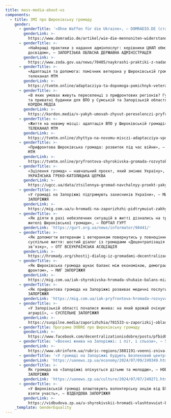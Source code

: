 ```yaml
---
title: mass-media-about-us
components:
  - title: ЗМІ про Широківську громаду
    gender:
      - genderTitle: '«Ohne Waffen für die Ukraine», — DOMRADIO.DE (стаття німецькою)'
        genderLink: >-
          https://www.domradio.de/artikel/wie-die-mennoniten-widerstand-und-pazifismus-vereinen
      - genderTitle: >-
          «Найкращі практики з надання адмінпослуг: керівники ЦНАП обмінялись
          досвідом», — ЗАПОРІЗЬКА ОБЛАСНА ДЕРЖАВНА АДМІНІСТРАЦІЯ
        genderLink: >-
          https://www.zoda.gov.ua/news/70405/naykrashi-praktiki-z-nadannya-adminposlug-kerivniki-tsnap-obminyalis-dosvidom.html
      - genderTitle: >-
          «Адаптація та допомога: помічник ветерана у Широківській громаді», —
          телеканал МТМ
        genderLink: >-
          https://tvmtm.online/adaptacziya-ta-dopomoga-pomichnyk-veterana-u-shyrokivskij-gromadi/
      - genderTitle: >-
          «В яких умовах живуть переселенці з прифронтових регіонів? Гуртожитки
          та приватні будинки для ВПО у Сумській та Запорізькій областях», —
          КОРДОН.МЕДІА
        genderLink: >-
          https://kordon.media/v-yakyh-umovah-zhyvut-pereselenczi-pryfrontovyh-regioniv-gurtozhytky-ta-pryvatni-budynky-dlya-vpo-u-sumskij-ta-zaporizkij-oblastyah/
      - genderTitle: >-
          «Життя на новому місці: адаптація ВПО у Широківській громаді», —
          ТЕЛЕКАНАЛ МТМ
        genderLink: >-
          https://tvmtm.online/zhyttya-na-novomu-misczi-adaptacziya-vpo-u-shyrokivskij-gromadi/
      - genderTitle: >-
          «Прифронтова Широківська громада: розвиток під час війни», — ТЕЛЕКАНАЛ
          МТМ 
        genderLink: >-
          https://tvmtm.online/pryfrontova-shyrokivska-gromada-rozvytok-pid-chas-vijny/
      - genderTitle: >-
          «Зцілення громад» — навчальний проєкт, який змінює Україну», —
          УКРАЇНСЬКА ГРЕКО-КАТОЛИЦЬКА ЦЕРКВА
        genderLink: >-
          https://ugcc.ua/data/ztsilennya-gromad-navchalnyy-proekt-yakyy-zminyue-ukraynu-4937/
      - genderTitle: >-
          «У громаді на Запоріжжі підтримують захисників України», — МИГ
          ЗАПОРІЖЖЯ
        genderLink: >-
          https://mig.com.ua/u-hromadi-na-zaporizhzhi-pidtrymuiut-zakhysnykiv-ukrainy/
      - genderTitle: >-
          «Як діяти в разі небезпечних ситуацій в житті дізнались на тренінгу
          жителі Широківської громади», — ПОРТАЛ ГУРТ
        genderLink: 'https://gurt.org.ua/news/informator/98441/'
      - genderTitle: >-
          «Як допомогти ветеранам і ветеранкам повернутись у повноцінне
          суспільне життя: шостий діалог із громадами «Децентралізація на
          зв’язку», — ОТГ ВСЕУКРАЇНСЬКА АСОЦІАЦІЯ 
        genderLink: >-
          https://hromady.org/shostij-dialog-iz-gromadami-decentralizaciya-na-zvyazku/
      - genderTitle: >-
          «Як Широківська громада шукає баланс між економікою, демографією та
          фронтом», — МИГ ЗАПОРІЖЖЯ
        genderLink: >-
          https://mig.com.ua/iak-shyrokivska-hromada-shukaie-balans-mizh-ekonomikoiu-demohrafiieiu-ta-frontom/?utm_source=rss&utm_medium=rss&utm_campaign=iak-shyrokivska-hromada-shukaie-balans-mizh-ekonomikoiu-demohrafiieiu-ta-frontom
      - genderTitle: >-
          «Як прифронтова громада на Запоріжжі розвиває медичні послуги», — МИГ
          ЗАПОРІЖЖЯ
        genderLink: 'https://mig.com.ua/iak-pryfrontova-hromada-rozvyvaie-medychni-posluhy/'
      - genderTitle: >-
          «У Запорізькій області почалися жнива: на який врожай очікують
          аграрії», — СУСПІЛЬНЕ ЗАПОРІЖЖЯ
        genderLink: >-
          https://suspilne.media/zaporizhzhia/781533-u-zaporizkij-oblasti-pocalisa-zniva-na-akij-vrozaj-ocikuut-agrarii/
      - genderTitle: Програма DOBRE про Широківську громаду
        genderLink: >-
          https://www.facebook.com/decentralizationisdobre/posts/pfbid069xzcP1g4nwfoCBRGNpEcqMHHDhS5MqqSrT5ZQGC7Goif5UC31YQrAzU1syv8Sgvl
      - genderTitle: '«Воєнні жнива на Запоріжжі: і піт, і сльози», — УКРІНФОРМ'
        genderLink: >-
          https://www.ukrinform.ua/rubric-regions/3881191-voenni-zniva-na-zaporizzi-i-pit-i-slozi.html
      - genderTitle: '«У громаді на Запоріжжі будують Безпековий центр», — НОВИНИ ЗАПОРІЖЖЯ'
        genderLink: 'https://uanews.zp.ua/economy/2024/07/09/249349.html'
      - genderTitle: >-
          Як громада на «Запоріжжі опікується дітьми та молоддю», — НОВИНИ
          ЗАПОРІЖЖЯ
        genderLink: 'https://uanews.zp.ua/culture/2024/07/07/249271.html'
      - genderTitle: >-
          «У Широківській громаді влаштовують волонтерську акцію від БУР: як
          взяти участь», — ВІДБУДОВА ЗАПОРІЖЖЯ
        genderLink: >-
          https://vidbudova.zp.ua/u-shyrokivskii-hromadi-vlashtovuiut-budivnychu-aktsiiu-vid-bur-iak-vziaty-uchast/
    _template: GenderEquality
---
```


